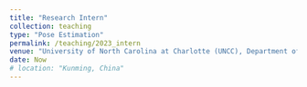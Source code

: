 ```yaml
---
title: "Research Intern"
collection: teaching
type: "Pose Estimation"
permalink: /teaching/2023_intern
venue: "University of North Carolina at Charlotte (UNCC), Department of Computer Science "
date: Now
# location: "Kunming, China"
---
```



